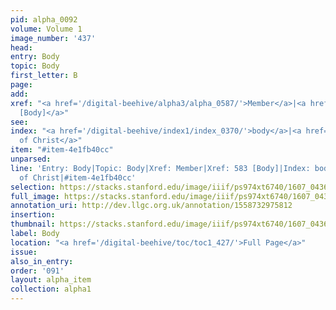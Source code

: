 ```yaml
---
pid: alpha_0092
volume: Volume 1
image_number: '437'
head:
entry: Body
topic: Body
first_letter: B
page:
add:
xref: "<a href='/digital-beehive/alpha3/alpha_0587/'>Member</a>|<a href='/digital-beehive/num3/num_0750/'>583
  [Body]</a>"
see:
index: "<a href='/digital-beehive/index1/index_0370/'>body</a>|<a href='/digital-beehive/index1/index_0371/'>body
  of Christ</a>"
item: "#item-4e1fb40cc"
unparsed:
line: 'Entry: Body|Topic: Body|Xref: Member|Xref: 583 [Body]|Index: body|Index: body
  of Christ|#item-4e1fb40cc'
selection: https://stacks.stanford.edu/image/iiif/ps974xt6740/1607_0436/360,2980,3058,563/full/0/default.jpg
full_image: https://stacks.stanford.edu/image/iiif/ps974xt6740/1607_0436/full/full/0/default.jpg
annotation_uri: http://dev.llgc.org.uk/annotation/1558732975812
insertion:
thumbnail: https://stacks.stanford.edu/image/iiif/ps974xt6740/1607_0436/360,2980,600,180/250,/0/default.jpg
label: Body
location: "<a href='/digital-beehive/toc/toc1_427/'>Full Page</a>"
issue:
also_in_entry:
order: '091'
layout: alpha_item
collection: alpha1
---
```

